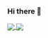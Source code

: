 ### Hi there 👋

<!--
**GarretHawke/GarretHawke** is a ✨ _special_ ✨ repository because its `README.md` (this file) appears on your GitHub profile.

Here are some ideas to get you started:

- 🔭 I’m currently working on ...
- 🌱 I’m currently learning ...
- 👯 I’m looking to collaborate on ...
- 🤔 I’m looking for help with ...
- 💬 Ask me about ...
- 📫 How to reach me: ...
- 😄 Pronouns: ...
- ⚡ Fun fact: ...
-->

<a href="https://github.com/garrethawke/github-readme-stats">
  <img align="center" src="https://github-readme-stats.vercel.app/api/pin/?username=garrethawke&repo=github-readme-stats" />
</a>
<a href="https://github.com/garrethawke/convoychat">
  <img align="center" src="https://github-readme-stats.vercel.app/api/pin/?username=garrethawke&repo=convoychat" />
</a>

<!-- GitHub Stats -->

<!-- [![Garret Hawke's GitHub stats](https://github-readme-stats.vercel.app/api?username=garrethawke&layout=compact)](https://github.com/garrethawke/github-readme-stats) -->

<!-- Used languages stats -->

<!-- [![Top Langs](https://github-readme-stats.vercel.app/api/top-langs/?username=garrethawke&langs_count=10&line_height=12&layout=compact&theme=cobalt)](https://github.com/garrethawke/github-readme-stats)
 -->
